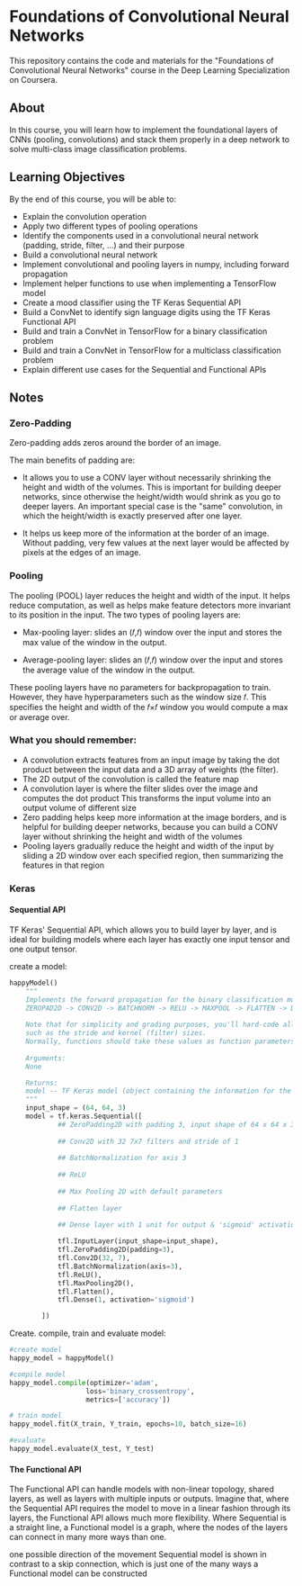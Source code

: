 # Foundations of Convolutional Neural Networks

This repository contains the code and materials for the "Foundations of Convolutional Neural Networks" course in the Deep Learning Specialization on Coursera.

## About

In this course, you will learn how to implement the foundational layers of CNNs (pooling, convolutions) and stack them properly in a deep network to solve multi-class image classification problems.

## Learning Objectives

By the end of this course, you will be able to:

- Explain the convolution operation
- Apply two different types of pooling operations
- Identify the components used in a convolutional neural network (padding, stride, filter, ...) and their purpose
- Build a convolutional neural network
- Implement convolutional and pooling layers in numpy, including forward propagation
- Implement helper functions to use when implementing a TensorFlow model
- Create a mood classifier using the TF Keras Sequential API
- Build a ConvNet to identify sign language digits using the TF Keras Functional API
- Build and train a ConvNet in TensorFlow for a binary classification problem
- Build and train a ConvNet in TensorFlow for a multiclass classification problem
- Explain different use cases for the Sequential and Functional APIs

## Notes

### Zero-Padding

Zero-padding adds zeros around the border of an image.

The main benefits of padding are:

- It allows you to use a CONV layer without necessarily shrinking the height and width of the volumes. This is important for building deeper networks, since otherwise the height/width would shrink as you go to deeper layers. An important special case is the "same" convolution, in which the height/width is exactly preserved after one layer.

- It helps us keep more of the information at the border of an image. Without padding, very few values at the next layer would be affected by pixels at the edges of an image.


### Pooling 

The pooling (POOL) layer reduces the height and width of the input. It helps reduce computation, as well as helps make feature detectors more invariant to its position in the input. The two types of pooling layers are:

- Max-pooling layer: slides an (𝑓,𝑓) window over the input and stores the max value of the window in the output.

- Average-pooling layer: slides an (𝑓,𝑓) window over the input and stores the average value of the window in the output.

These pooling layers have no parameters for backpropagation to train. However, they have hyperparameters such as the window size 𝑓. This specifies the height and width of the 𝑓×𝑓 window you would compute a max or average over. 

### What you should remember:

- A convolution extracts features from an input image by taking the dot product between the input data and a 3D array of weights (the filter).
- The 2D output of the convolution is called the feature map
- A convolution layer is where the filter slides over the image and computes the dot product
    This transforms the input volume into an output volume of different size
- Zero padding helps keep more information at the image borders, and is helpful for building deeper networks, because you can build a CONV layer without shrinking the height and width of the volumes
- Pooling layers gradually reduce the height and width of the input by sliding a 2D window over each specified region, then summarizing the features in that region

### Keras


#### Sequential API
TF Keras' Sequential API, which allows you to build layer by layer, and is ideal for building models where each layer has exactly one input tensor and one output tensor.

create a model:

```python
happyModel()
    """
    Implements the forward propagation for the binary classification model:
    ZEROPAD2D -> CONV2D -> BATCHNORM -> RELU -> MAXPOOL -> FLATTEN -> DENSE
    
    Note that for simplicity and grading purposes, you'll hard-code all the values
    such as the stride and kernel (filter) sizes. 
    Normally, functions should take these values as function parameters.
    
    Arguments:
    None

    Returns:
    model -- TF Keras model (object containing the information for the entire training process) 
    """
    input_shape = (64, 64, 3)
    model = tf.keras.Sequential([
            ## ZeroPadding2D with padding 3, input shape of 64 x 64 x 3
            
            ## Conv2D with 32 7x7 filters and stride of 1
            
            ## BatchNormalization for axis 3
            
            ## ReLU
            
            ## Max Pooling 2D with default parameters
            
            ## Flatten layer
            
            ## Dense layer with 1 unit for output & 'sigmoid' activation

            tfl.InputLayer(input_shape=input_shape),
            tfl.ZeroPadding2D(padding=3),
            tfl.Conv2D(32, 7),
            tfl.BatchNormalization(axis=3),
            tfl.ReLU(),
            tfl.MaxPooling2D(),
            tfl.Flatten(),
            tfl.Dense(1, activation='sigmoid')

        ])
```

Create. compile, train and evaluate model:

```python
#create model
happy_model = happyModel()

#compile model
happy_model.compile(optimizer='adam',
                   loss='binary_crossentropy',
                   metrics=['accuracy'])

# train model
happy_model.fit(X_train, Y_train, epochs=10, batch_size=16)

#evaluate
happy_model.evaluate(X_test, Y_test)
```

#### The Functional API

The Functional API can handle models with non-linear topology, shared layers, as well as layers with multiple inputs or outputs. Imagine that, where the Sequential API requires the model to move in a linear fashion through its layers, the Functional API allows much more flexibility. Where Sequential is a straight line, a Functional model is a graph, where the nodes of the layers can connect in many more ways than one. 

one possible direction of the movement Sequential model is shown in contrast to a skip connection, which is just one of the many ways a Functional model can be constructed


